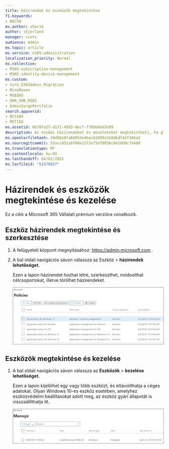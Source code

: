 ```yaml
---
title: Házirendek és eszközök megtekintése
f1.keywords:
- NOCSH
ms.author: sharik
author: skjerland
manager: scotv
audience: Admin
ms.topic: article
ms.service: o365-administration
localization_priority: Normal
ms.collection:
- M365-subscription-management
- M365-identity-device-management
ms.custom:
- Core_O365Admin_Migration
- MiniMaven
- MSB365
- OKR_SMB_M365
- AdminSurgePortfolio
search.appverid:
- BCS160
- MET150
ms.assetid: 6b70fa27-d171-4593-8ecf-f78bb4ed2e99
description: Az eszköz házirendeket és műveleteket megtekintheti, ha globális rendszergazdai hitelesítő adatokkal jelentkezik be a Microsoft 365 Vállalati verzióba.
ms.openlocfilehash: 39d88e8fa84055e4bac62899a1b84bdf42f366a2
ms.sourcegitcommit: 53acc851abf68e2272e75df0856c0e16b0c7e48d
ms.translationtype: MT
ms.contentlocale: hu-HU
ms.lasthandoff: 04/02/2021
ms.locfileid: "51578027"
---
```

# <a name="view-and-manage-policies-and-devices"></a>Házirendek és eszközök megtekintése és kezelése

Ez a cikk a Microsoft 365 Vállalati prémium verzióra vonatkozik.

## <a name="view-and-edit-device-policies"></a>Eszköz házirendek megtekintése és szerkesztése

1.  A felügyeleti központ megnyitásához: <a href="https://go.microsoft.com/fwlink/p/?linkid=837890" target="_blank">https://admin.microsoft.com</a> .
2. A bal oldali  navigációs sávon válassza az Eszköz \> **házirendek lehetőséget.**

    Ezen a lapon házirendet hozhat létre, szerkeszthet, módosíthat célcsoportokat, illetve törölhet házirendeket.

    ![Screenshot of the Policies page](../media/devicepolicies.png)
  
## <a name="view-and-manage-devices"></a>Eszközök megtekintése és kezelése

1. A bal oldali navigációs sávon válassza az **Eszközök** \> **kezelése lehetőséget.** 
    
    Ezen a lapon kijelölhet egy vagy több eszközt, és eltávolíthatja a céges adatokat. Olyan Windows 10-es eszköz esetében, amelyhez eszközvédelmi beállításokat adott meg, az eszköz gyári állapotát is visszaállíthatja itt.
  
   ![Eszközök kezelése lap](../media/devicesmanage.png)

